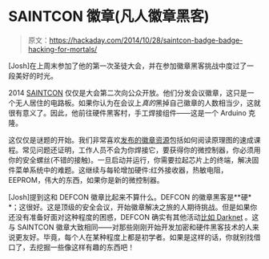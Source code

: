 # SAINTCON 徽章(凡人徽章黑客)

> 原文：<https://hackaday.com/2014/10/28/saintcon-badge-badge-hacking-for-mortals/>

[Josh]在上周末参加了他的第一次圣徒大会，并在参加徽章黑客挑战中度过了一段美好的时光。

2014 [SAINTCON](https://www.saintcon.org/) 仅仅是大会第二次向公众开放。他们分发会议徽章，这只是一个无人居住的电路板。如果你认为在会议上*真的*黑掉自己徽章的人数相当少，这就很有意义了。因此，他前往硬件黑客村，手工焊接组件——这是一个 Arduino 克隆。

这仅仅是谜题的开始。我们非常喜欢[发布的徽章资源](https://weberstate.app.box.com/badge/1/2570047677)包括如何阅读原理图的速成课程。常见问题还证明，工作人员不会为你焊接它，要获得你的微控制器，你必须用你的安全螺丝(不错的接触)。一旦启动并运行，你需要拉起芯片上的终端，解决固件菜单系统中的难题。这继续与每轮增加硬件:红外接收器，热敏电阻，EEPROM，伟大的东西，如果你是新的微控制器。

[Josh]提到这和 DEFCON 徽章比起来不算什么。DEFCON 的徽章黑客是**硬* *；这很好。这是顶级的安全会议，开始徽章解决之旅的人期待挑战。但是如果你还没有准备好面对这种程度的困惑，DEFCON 确实有其他活动[比如 Darknet](https://forum.defcon.org/showthread.php?t=13253) 。这与 SAINTCON 徽章大致相同——对那些刚刚开始开发加密和硬件黑客技术的人来说更友好。毕竟，每个人在某种程度上都是初学者。如果是这样的话，你就别找借口了，去挖掘一些像这样有趣的东西吧！